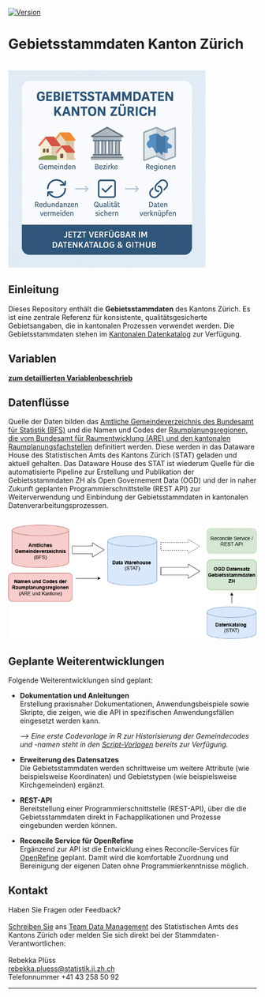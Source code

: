 [![Version](https://img.shields.io/badge/version-1.0.0-green.svg)](https://github.com/statistikZH/gebietsstammdaten_zh) 

# Gebietsstammdaten Kanton Zürich

<div align="left"><br> 
<img src="images/gebietsstammdaten.png" alt="Übersicht Gebietsstammdaten" width="400">
<br> </div>

## Einleitung

Dieses Repository enthält die **Gebietsstammdaten** des Kantons Zürich. Es ist eine zentrale Referenz für konsistente, qualitätsgesicherte Gebietsangaben, die in kantonalen Prozessen verwendet werden.
Die Gebietsstammdaten stehen im [Kantonalen Datenkatalog](https://www.zh.ch/de/politik-staat/statistik-daten/datenkatalog.html#/datasets/3082@statistisches-amt-kanton-zuerich) zur Verfügung.


## Variablen

[**zum detaillierten Variablenbeschrieb**](Variablen.md)


## Datenflüsse

Quelle der Daten bilden das [Amtliche Gemeindeverzeichnis des Bundesamt für Statistik (BFS)](https://www.bfs.admin.ch/bfs/de/home/statistiken/querschnittsthemen/raeumliche-analysen/raeumliche-gliederungen/regionalpolitische-gliederungen.html) und die Namen und Codes der [Raumplanungsregionen, die vom Bundesamt für Raumentwicklung (ARE) und den kantonalen Raumplanungsfachstellen](https://www.bfs.admin.ch/bfs/de/home/statistiken/querschnittsthemen/raeumliche-analysen/raeumliche-gliederungen/regionalpolitische-gliederungen.html) definitiert werden. Diese werden in das Dataware House des Statistischen Amts des Kantons Zürich (STAT) geladen und aktuell gehalten. Das Dataware House des STAT ist wiederum Quelle für die automatisierte Pipeline zur Erstellung und Publikation der Gebietsstammdaten ZH als Open Governement Data (OGD) und der in naher Zukunft geplanten Programmierschnittstelle (REST API) zur Weiterverwendung und Einbindung der Gebietsstammdaten in kantonalen Datenverarbeitungsprozessen. 
<div align="center"><br> 
<img src="images/Gebietsstammdaten_DF.jpg" alt="Datenflüsse Gebietsstammdaten" width="600">
<br> </div>

## Geplante Weiterentwicklungen 

Folgende Weiterentwicklungen sind geplant:

- **Dokumentation und Anleitungen**  
  Erstellung praxisnaher Dokumentationen, Anwendungsbeispiele sowie Skripte, die zeigen, wie die API in spezifischen Anwendungsfällen eingesetzt werden kann.

  *--> Eine erste Codevorlage in R zur Historisierung der Gemeindecodes und -namen steht in den 
  [Script-Vorlagen](script_vorlagen) bereits zur Verfügung.*

- **Erweiterung des Datensatzes**  
  Die Gebietsstammdaten werden schrittweise um weitere Attribute (wie beispielsweise Koordinaten) und Gebietstypen (wie beispielsweise Kirchgemeinden) ergänzt.
  
- **REST-API**  
  Bereitstellung einer Programmierschnittstelle (REST-API), über die die Gebietsstammdaten direkt in Fachapplikationen und Prozesse eingebunden werden können. 

- **Reconcile Service für OpenRefine**  
  Ergänzend zur API ist die Entwicklung eines Reconcile-Services für [OpenRefine](https://openrefine.org/) geplant. Damit wird die komfortable Zuordnung und Bereinigung der eigenen Daten ohne Programmierkenntnisse möglich. 


## Kontakt
Haben Sie Fragen oder Feedback? <br><br>
[Schreiben Sie](mailto:dm@statistik.ji.zh.ch) ans [Team Data Management](https://www.zh.ch/de/direktion-der-justiz-und-des-innern/statistisches-amt/data-management.html) des Statistischen Amts des Kantons Zürich
oder melden Sie sich direkt bei der Stammdaten-Verantwortlichen: <br><br>
Rebekka Plüss <br>
rebekka.pluess@statistik.ji.zh.ch <br>
Telefonnummer +41 43 258 50 92<br>

---
